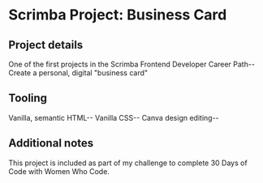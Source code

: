 # Scrimba Project: Business Card
## Project details
One of the first projects in the Scrimba Frontend Developer Career Path--
Create a personal, digital "business card"
## Tooling
Vanilla, semantic HTML--
Vanilla CSS--
Canva design editing--
## Additional notes
This project is included as part of my challenge to complete 30 Days of Code with Women Who Code.
